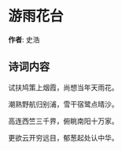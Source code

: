 # 游雨花台

**作者**: 史浩

## 诗词内容

试扶鸠策上烟霞，尚想当年天雨花。

潮熟野航归别浦，雪干宿鹭点晴沙。

高连西竺三千界，俯眺南阳十万家。

更欲云开穷远目，郁葱起处认中华。

